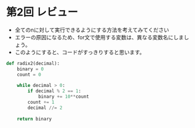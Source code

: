 # 第2回 レビュー
* 全てのnに対して実行できるようにする方法を考えてみてください
* エラーの原因になるため、for文で使用する変数は、異なる変数名にしましょう。
* このようにすると、コードがすっきりすると思います。

```python
def radix2(decimal):
    binary = 0
    count = 0
    
    while decimal > 0:
        if decimal % 2 == 1:
            binary += 10**count
        count += 1
        decimal //= 2
    
    return binary
```
